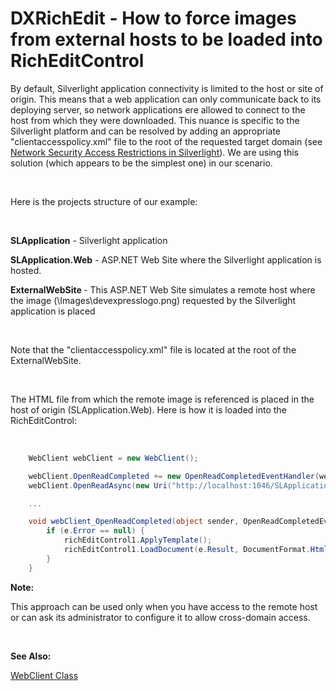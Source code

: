# DXRichEdit - How to force images from external hosts to be loaded into RichEditControl


<p>By default, Silverlight application connectivity is limited to the host or site of origin. This means that a web application can only communicate back to its deploying server, so network applications ere allowed to connect to the host from which they were downloaded. This nuance is specific to the Silverlight platform and can be resolved by adding an appropriate "clientaccesspolicy.xml" file to the root of the requested target domain (see <a href="http://msdn.microsoft.com/en-us/library/cc645032(v=vs.95).aspx"><u>Network Security Access Restrictions in Silverlight</u></a>). We are using this solution (which appears to be the simplest one) in our scenario. </p><br />
<p>Here is the projects structure of our example:</p><br />
<p><strong>SLApplication</strong> - Silverlight application</p><p><strong>SLApplication.Web</strong> - ASP.NET Web Site where the Silverlight application is hosted.</p><p><strong>ExternalWebSite </strong>- This ASP.NET Web Site simulates a remote host where the image (\Images\devexpresslogo.png) requested by the Silverlight application is placed</p><br />
<p>Note that the "clientaccesspolicy.xml" file is located at the root of the ExternalWebSite. </p><br />
<p>The HTML file from which the remote image is referenced is placed in the host of origin (SLApplication.Web). Here is how it is loaded into the RichEditControl:</p><br />


```cs
    WebClient webClient = new WebClient();

    webClient.OpenReadCompleted += new OpenReadCompletedEventHandler(webClient_OpenReadCompleted);
    webClient.OpenReadAsync(new Uri("http://localhost:1046/SLApplication.Web/TestPage.html", UriKind.Absolute));

    ...

    void webClient_OpenReadCompleted(object sender, OpenReadCompletedEventArgs e) {
        if (e.Error == null) {
            richEditControl1.ApplyTemplate();
            richEditControl1.LoadDocument(e.Result, DocumentFormat.Html);
        }
    }

```

<p> </p><p><strong>Note:</strong></p><p>This approach can be used only when you have access to the remote host or can ask its administrator to configure it to allow cross-domain access.</p><br />
<p><strong>See Also:</strong></p><p><a href="http://msdn.microsoft.com/en-us/library/system.net.webclient(v=vs.95).aspx"><u>WebClient Class</u></a></p>

<br/>


